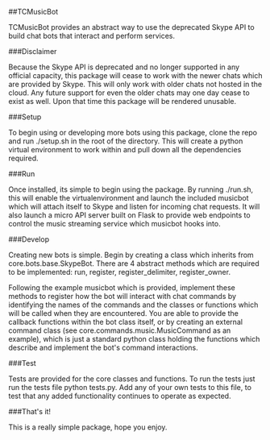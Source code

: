 ##TCMusicBot

TCMusicBot provides an abstract way to use the deprecated Skype API to build chat bots that interact and perform services.

###Disclaimer

Because the Skype API is deprecated and no longer supported in any official capacity, this package will cease to work with the newer
chats which are provided by Skype. This will only work with older chats not hosted in the cloud. Any future support for even the older chats
may one day cease to exist as well. Upon that time this package will be rendered unusable.

###Setup

To begin using or developing more bots using this package, clone the repo and run ./setup.sh in the root of the directory.
This will create a python virtual environment to work within and pull down all the dependencies required.

###Run

Once installed, its simple to begin using the package. By running ./run.sh, this will enable the virtualenvironment and launch the included musicbot which
will attach itself to Skype and listen for incoming chat requests.
It will also launch a micro API server built on Flask to provide web endpoints to control the music streaming service which musicbot
hooks into.

###Develop

Creating new bots is simple. Begin by creating a class which inherits from core.bots.base.SkypeBot. There are 4 abstract methods which
are required to be implemented: run, register, register_delimiter, register_owner.

Following the example musicbot which is provided, implement these methods to register how the bot will interact with chat commands by
identifying the names of the commands and the classes or functions which will be called when they are encountered. You are able to provide
the callback functions within the bot class itself, or by creating an external command class (see core.commands.music.MusicCommand as an example),
which is just a standard python class holding the functions which describe and implement the bot's command interactions.

###Test

Tests are provided for the core classes and functions. To run the tests just run the tests file python tests.py. Add any of your own tests to this file,
to test that any added functionality continues to operate as expected.

###That's it!

This is a really simple package, hope you enjoy.
